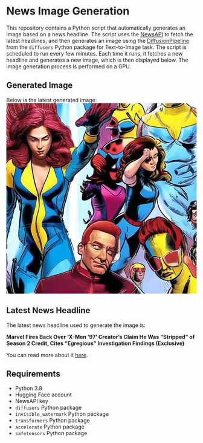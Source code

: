 # News Image Generation
This repository contains a Python script that automatically generates an image based on a news headline. The script uses the [NewsAPI](https://newsapi.org/) to fetch the latest headlines, and then generates an image using the [DiffusionPipeline](https://github.com/huggingface/diffusers) from the `diffusers` Python package for Text-to-Image task.
The script is scheduled to run every few minutes. Each time it runs, it fetches a new headline and generates a new image, which is then displayed below. The image generation process is performed on a GPU.

## Generated Image
Below is the latest generated image:
![Generated Image](image.png)

## Latest News Headline
The latest news headline used to generate the image is:

**Marvel Fires Back Over ‘X-Men ’97’ Creator’s Claim He Was “Stripped” of Season 2 Credit, Cites “Egregious” Investigation Findings (Exclusive)**

You can read more about it [here](https://news.google.com/rss/articles/CBMingFBVV95cUxOOUdtbXRZd3RuLTZkbndaTW92NXd4LXBKbzJvMU1uUmJBSDBBOTdxU1hVYUJhYUJORmpVajZOY0ZwTmgxeHNjQmlPbklfa1hUM05DODdmektqTjBkS3RKT3BzNHZINmx3ZzJCUnpnZ3oydFZUVHdqcnZYUFBKbU9icU5NVEM5VzY2TUtEVFpBYm9WYWpEemtFcmFnVEFyQdIBowFBVV95cUxNNi00Q3lSYmUyanNDNDhCSnRqT2pqaFFiS3lyQVMxemhuLU9LdHo4WGppRXVXUG5yMlQ0SEdZdldfN2hWR21xSE1RdzJJSHlxSEpfUEMtdlRaYmM5R0gtd2VpLUgyVEJHVnp2WjhoVV80RGxGN2YyU0lSVWQzZlNqc3IxZGNTLWF4Mmo3THlsd3gwOHJiMEdvcHFfU01KMTdpcTJB?oc=5).

## Requirements
- Python 3.8
- Hugging Face account
- NewsAPI key
- `diffusers` Python package
- `invisible_watermark` Python package
- `transformers` Python package
- `accelerate` Python package
- `safetensors` Python package
